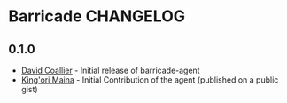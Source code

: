 # Barricade CHANGELOG

## 0.1.0

- [David Coallier](https://twitter.com/davidcoallier) - Initial release of barricade-agent
- [King'ori Maina](https://twitter.com/itsmrwave) - Initial Contribution of the agent (published on a public gist)
